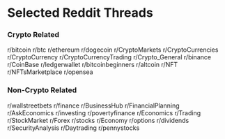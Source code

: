 # Selected Reddit Threads

### Crypto Related
r/bitcoin
r/btc
r/ethereum
r/dogecoin
r/CryptoMarkets
r/CryptoCurrencies
r/CryptoCurrency
r/CryptoCurrencyTrading
r/Crypto_General
r/binance
r/CoinBase
r/ledgerwallet
r/bitcoinbeginners
r/altcoin
r/NFT
r/NFTsMarketplace
r/opensea

### Non-Crypto Related
r/wallstreetbets
r/finance
r/BusinessHub
r/FinancialPlanning
r/AskEconomics
r/investing
r/povertyfinance
r/Economics
r/Trading
r/StockMarket
r/Forex
r/stocks
r/Economy
r/options
r/dividends
r/SecurityAnalysis
r/Daytrading
r/pennystocks